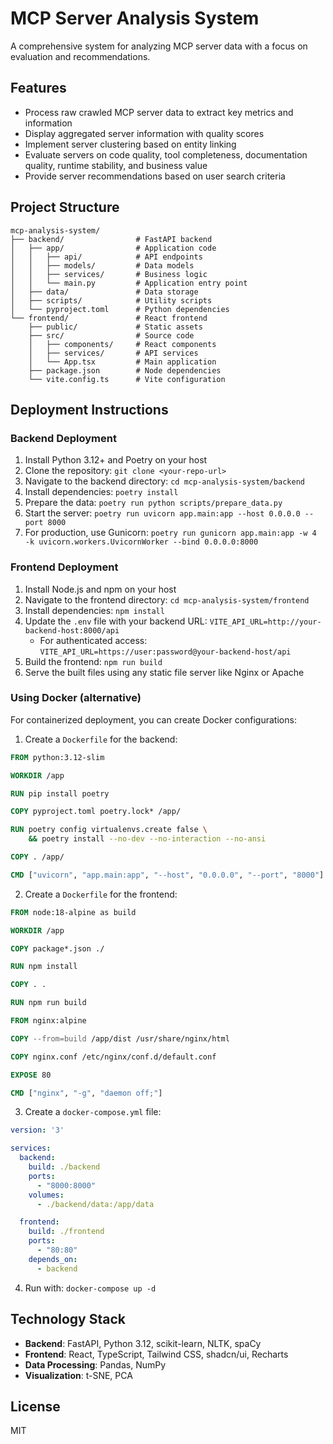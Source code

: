 # MCP Server Analysis System

A comprehensive system for analyzing MCP server data with a focus on evaluation and recommendations.

## Features

- Process raw crawled MCP server data to extract key metrics and information
- Display aggregated server information with quality scores
- Implement server clustering based on entity linking
- Evaluate servers on code quality, tool completeness, documentation quality, runtime stability, and business value
- Provide server recommendations based on user search criteria

## Project Structure

```
mcp-analysis-system/
├── backend/                # FastAPI backend
│   ├── app/                # Application code
│   │   ├── api/            # API endpoints
│   │   ├── models/         # Data models
│   │   ├── services/       # Business logic
│   │   └── main.py         # Application entry point
│   ├── data/               # Data storage
│   ├── scripts/            # Utility scripts
│   └── pyproject.toml      # Python dependencies
└── frontend/               # React frontend
    ├── public/             # Static assets
    ├── src/                # Source code
    │   ├── components/     # React components
    │   ├── services/       # API services
    │   └── App.tsx         # Main application
    ├── package.json        # Node dependencies
    └── vite.config.ts      # Vite configuration
```

## Deployment Instructions

### Backend Deployment

1. Install Python 3.12+ and Poetry on your host
2. Clone the repository: `git clone <your-repo-url>`
3. Navigate to the backend directory: `cd mcp-analysis-system/backend`
4. Install dependencies: `poetry install`
5. Prepare the data: `poetry run python scripts/prepare_data.py`
6. Start the server: `poetry run uvicorn app.main:app --host 0.0.0.0 --port 8000`
7. For production, use Gunicorn: `poetry run gunicorn app.main:app -w 4 -k uvicorn.workers.UvicornWorker --bind 0.0.0.0:8000`

### Frontend Deployment

1. Install Node.js and npm on your host
2. Navigate to the frontend directory: `cd mcp-analysis-system/frontend`
3. Install dependencies: `npm install`
4. Update the `.env` file with your backend URL: `VITE_API_URL=http://your-backend-host:8000/api`
   - For authenticated access: `VITE_API_URL=https://user:password@your-backend-host/api`
5. Build the frontend: `npm run build`
6. Serve the built files using any static file server like Nginx or Apache

### Using Docker (alternative)

For containerized deployment, you can create Docker configurations:

1. Create a `Dockerfile` for the backend:
```dockerfile
FROM python:3.12-slim

WORKDIR /app

RUN pip install poetry

COPY pyproject.toml poetry.lock* /app/

RUN poetry config virtualenvs.create false \
    && poetry install --no-dev --no-interaction --no-ansi

COPY . /app/

CMD ["uvicorn", "app.main:app", "--host", "0.0.0.0", "--port", "8000"]
```

2. Create a `Dockerfile` for the frontend:
```dockerfile
FROM node:18-alpine as build

WORKDIR /app

COPY package*.json ./

RUN npm install

COPY . .

RUN npm run build

FROM nginx:alpine

COPY --from=build /app/dist /usr/share/nginx/html

COPY nginx.conf /etc/nginx/conf.d/default.conf

EXPOSE 80

CMD ["nginx", "-g", "daemon off;"]
```

3. Create a `docker-compose.yml` file:
```yaml
version: '3'

services:
  backend:
    build: ./backend
    ports:
      - "8000:8000"
    volumes:
      - ./backend/data:/app/data

  frontend:
    build: ./frontend
    ports:
      - "80:80"
    depends_on:
      - backend
```

4. Run with: `docker-compose up -d`

## Technology Stack

- **Backend**: FastAPI, Python 3.12, scikit-learn, NLTK, spaCy
- **Frontend**: React, TypeScript, Tailwind CSS, shadcn/ui, Recharts
- **Data Processing**: Pandas, NumPy
- **Visualization**: t-SNE, PCA

## License

MIT

